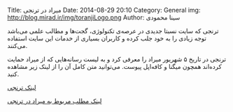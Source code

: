Title: میراد در ترنجی
Date: 2014-08-29 20:10
Category: General
img: http://blog.mirad.ir/img/toranjiLogo.png
Author: سینا محمودی

ترنجی که سایت نسبتا جدیدی در عرصه‌ی تکنولوژی، گجت‌ها و مطالب علمی می‌باشد توجه زیادی را به خود جلب کرده و کاربران بسیاری از خدمات این سایت استفاده می‌کنند.

ترنجی در تاریخ ۵ شهریور میراد را معرفی کرد و به لیست رسانه‌هایی که از میراد حمایت کرده‌اند همچون میگنا و کافه‌اپل پیوست. می‌توانید متن کامل آن را از لینک زیر مشاهده کنید.

[لینک ترنجی](http://toranji.ir)

[لینک مطلب مربوط به میراد در ترنجی](http://toranji.ir/the-application-mirad-intelligently-read-the-news/)

